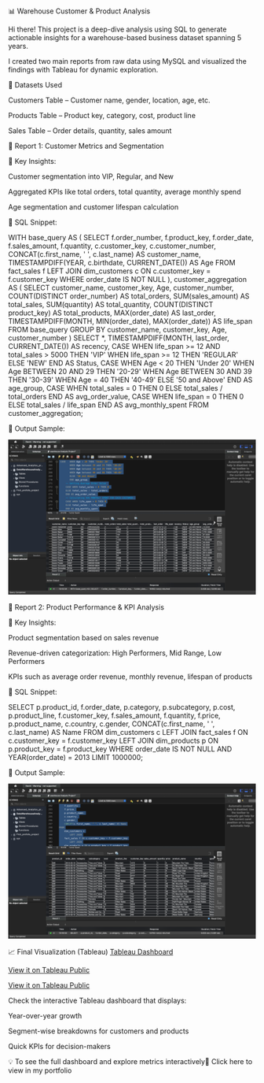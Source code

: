 📊 Warehouse Customer & Product Analysis

Hi there! This project is a deep-dive analysis using SQL to generate actionable insights for a warehouse-based business dataset spanning 5 years.

I created two main reports from raw data using MySQL and visualized the findings with Tableau for dynamic exploration.

🧮 Datasets Used

Customers Table – Customer name, gender, location, age, etc.

Products Table – Product key, category, cost, product line

Sales Table – Order details, quantity, sales amount

📌 Report 1: Customer Metrics and Segmentation

🧠 Key Insights:

Customer segmentation into VIP, Regular, and New

Aggregated KPIs like total orders, total quantity, average monthly spend

Age segmentation and customer lifespan calculation

📄 SQL Snippet:

WITH base_query AS (
  SELECT
    f.order_number,
    f.product_key,
    f.order_date,
    f.sales_amount,
    f.quantity,
    c.customer_key,
    c.customer_number,
    CONCAT(c.first_name, ' ', c.last_name) AS customer_name,
    TIMESTAMPDIFF(YEAR, c.birthdate, CURRENT_DATE()) AS Age
  FROM fact_sales f
  LEFT JOIN dim_customers c ON c.customer_key = f.customer_key
  WHERE order_date IS NOT NULL
),
customer_aggregation AS (
  SELECT
    customer_name,
    customer_key,
    Age,
    customer_number,
    COUNT(DISTINCT order_number) AS total_orders,
    SUM(sales_amount) AS total_sales,
    SUM(quantity) AS total_quantity,
    COUNT(DISTINCT product_key) AS total_products,
    MAX(order_date) AS last_order,
    TIMESTAMPDIFF(MONTH, MIN(order_date), MAX(order_date)) AS life_span
  FROM base_query
  GROUP BY customer_name, customer_key, Age, customer_number
)
SELECT *,
  TIMESTAMPDIFF(MONTH, last_order, CURRENT_DATE()) AS recency,
  CASE
    WHEN life_span >= 12 AND total_sales > 5000 THEN 'VIP'
    WHEN life_span >= 12 THEN 'REGULAR'
    ELSE 'NEW'
  END AS Status,
  CASE
    WHEN Age < 20 THEN 'Under 20'
    WHEN Age BETWEEN 20 AND 29 THEN '20-29'
    WHEN Age BETWEEN 30 AND 39 THEN '30-39'
    WHEN Age = 40 THEN '40-49'
    ELSE '50 and Above'
  END AS age_group,
  CASE
    WHEN total_sales = 0 THEN 0
    ELSE total_sales / total_orders
  END AS avg_order_value,
  CASE
    WHEN life_span = 0 THEN 0
    ELSE total_sales / life_span
  END AS avg_monthly_spent
FROM customer_aggregation;

📸 Output Sample:

![Customer Metrics](./Assets/Customers_Aggregation.png)

📌 Report 2: Product Performance & KPI Analysis

🧠 Key Insights:

Product segmentation based on sales revenue

Revenue-driven categorization: High Performers, Mid Range, Low Performers

KPIs such as average order revenue, monthly revenue, lifespan of products

📄 SQL Snippet:

SELECT
  p.product_id,
  f.order_date,
  p.category,
  p.subcategory,
  p.cost,
  p.product_line,
  f.customer_key,
  f.sales_amount,
  f.quantity,
  f.price,
  p.product_name,
  c.country,
  c.gender,
  CONCAT(c.first_name, ' ', c.last_name) AS Name
FROM dim_customers c
LEFT JOIN fact_sales f ON c.customer_key = f.customer_key
LEFT JOIN dim_products p ON p.product_key = f.product_key
WHERE order_date IS NOT NULL
  AND YEAR(order_date) = 2013
LIMIT 1000000;

📸 Output Sample:

![Product KPIs](./Assets/products_customers.png)

📈 Final Visualization (Tableau)
[Tableau Dashboard](./Assets/Warehouse_Customer_Report.png)

[View it on Tableau Public](https://public.tableau.com/views/WarehouseCustomerReport/CustomerDashbaord?:language=en-US&publish=yes&:sid=&:redirect=auth&:display_count=n&:origin=viz_share_link)

[View it on Tableau Public](https://public.tableau.com/views/ProductsMetricsandBehaviour/Dashboard1?:language=en-US&:sid=&:redirect=auth&:display_count=n&:origin=viz_share_link)


Check the interactive Tableau dashboard that displays:

Year-over-year growth

Segment-wise breakdowns for customers and products

Quick KPIs for decision-makers

💡 To see the full dashboard and explore metrics interactively📌 Click here to view in my portfolio

